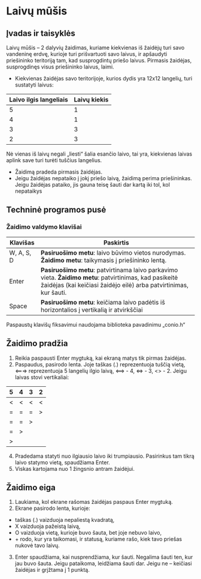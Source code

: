 # Laivų mūšis
## Įvadas ir taisyklės
Laivų mūšis – 2 dalyvių žaidimas, kuriame kiekvienas iš žaidėjų turi savo vandeninę erdvę, kurioje turi prišvartuoti savo laivus, ir apšaudyti priešininko teritoriją tam, kad susprogdintų priešo laivus. Pirmasis žaidėjas, susprogdinęs visus priešininko laivus, laimi.
- Kiekvienas žaidėjas savo teritorijoje, kurios dydis yra 12x12 langelių, turi sustatyti laivus:

Laivo ilgis langeliais|Laivų kiekis
-|-
5|1
4|1
3|3
2|3

Nė vienas iš laivų negali „liesti“ šalia esančio laivo, tai yra, kiekvienas laivas aplink save turi turėti tuščius langelius.
- Žaidimą pradeda pirmasis žaidėjas.
- Jeigu žaidėjas nepataiko į jokį priešo laivą, žaidimą perima priešininkas. Jeigu žaidėjas pataiko, jis gauna teisę šauti dar kartą iki tol, kol nepataikys
## Techninė programos pusė
### Žaidimo valdymo klavišai

Klavišas|Paskirtis
-|-
W, A, S, D|**Pasiruošimo metu**: laivo būvimo vietos nurodymas. **Žaidimo metu**: taikymasis į priešininko lentą.
Enter|**Pasiruošimo metu**: patvirtinama laivo parkavimo vieta. **Žaidimo metu**: patvirtinimas, kad pasikeitė žaidėjas (kai keičiasi žaidėjo eilė) arba patvirtinimas, kur šauti.
Space|**Pasiruošimo metu**: keičiama laivo padėtis iš horizontalios į vertikalią ir atvirkščiai

Paspaustų klavišų fiksavimui naudojama biblioteka pavadinimu „conio.h“
## Žaidimo pradžia
1. Reikia paspausti Enter mygtuką, kai ekraną matys tik pirmas žaidėjas.
2. Paspaudus, pasirodo lenta. Joje taškas (.) reprezentuoja tuščią vietą, <===> reprezentuoja 5 langelių ilgio laivą, <==> - 4, <=> - 3, <> - 2. Jeigu laivas stovi vertikaliai:

5|4|3|2
-|-|-|-
<|<|<|<
=|=|=|>
=|=|>|
=|>||
>|||

4. Pradedama statyti nuo ilgiausio laivo iki trumpiausio. Pasirinkus tam tikrą laivo statymo vietą, spaudžiama Enter.
5. Viskas kartojama nuo 1 žingsnio antram žaidėjui.
## Žaidimo eiga
1. Laukiama, kol ekrane rašomas žaidėjas paspaus Enter mygtuką.
2. Ekrane pasirodo lenta, kurioje:
  - taškas (.) vaizduoja nepaliestą kvadratą,
  - X vaizduoja pažeistą laivą,
  - O vaizduoja vietą, kurioje buvo šauta, bet joje nebuvo laivo,
  - \+ rodo, kur yra taikomasi,
ir statusą, kuriame rašo, kiek tavo priešas nukovė tavo laivų.
3. Enter spaudžiama, kai nusprendžiama, kur šauti. Negalima šauti ten, kur jau buvo šauta. Jeigu pataikoma, leidžiama šauti dar. Jeigu ne – keičiasi žaidėjas ir grįžtama į 1 punktą.
